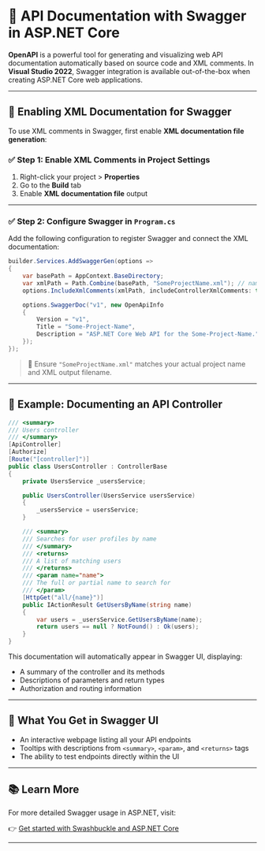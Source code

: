 # 📘 API Documentation with Swagger in ASP.NET Core

**OpenAPI** is a powerful tool for generating and visualizing web API documentation automatically based on source code and XML comments. 
In **Visual Studio 2022**, Swagger integration is available out-of-the-box when creating ASP.NET Core web applications.

---

## 🔧 Enabling XML Documentation for Swagger

To use XML comments in Swagger, first enable **XML documentation file generation**:

### ✅ Step 1: Enable XML Comments in Project Settings

1. Right-click your project > **Properties**
2. Go to the **Build** tab
3. Enable **XML documentation file** output

---

### ✅ Step 2: Configure Swagger in `Program.cs`

Add the following configuration to register Swagger and connect the XML documentation:

```csharp
builder.Services.AddSwaggerGen(options =>
{
    var basePath = AppContext.BaseDirectory;
    var xmlPath = Path.Combine(basePath, "SomeProjectName.xml"); // name must match the XML output file name
    options.IncludeXmlComments(xmlPath, includeControllerXmlComments: true);

    options.SwaggerDoc("v1", new OpenApiInfo
    {
        Version = "v1",
        Title = "Some-Project-Name",
        Description = "ASP.NET Core Web API for the Some-Project-Name."
    });
});
```

> 📌 Ensure `"SomeProjectName.xml"` matches your actual project name and XML output filename.

---

## 🧩 Example: Documenting an API Controller

```csharp
/// <summary>
/// Users controller
/// </summary>
[ApiController]
[Authorize]
[Route("[controller]")]
public class UsersController : ControllerBase
{
    private UsersService _usersService;

    public UsersController(UsersService usersService)
    {
        _usersService = usersService;
    }

    /// <summary>
    /// Searches for user profiles by name
    /// </summary>
    /// <returns>
    /// A list of matching users
    /// </returns>
    /// <param name="name">
    /// The full or partial name to search for
    /// </param>
    [HttpGet("all/{name}")]
    public IActionResult GetUsersByName(string name)
    {
        var users = _usersService.GetUsersByName(name);
        return users == null ? NotFound() : Ok(users);
    }
}
```

This documentation will automatically appear in Swagger UI, displaying:

* A summary of the controller and its methods
* Descriptions of parameters and return types
* Authorization and routing information

---

## 📄 What You Get in Swagger UI

* An interactive webpage listing all your API endpoints
* Tooltips with descriptions from `<summary>`, `<param>`, and `<returns>` tags
* The ability to test endpoints directly within the UI

---

## 📚 Learn More

For more detailed Swagger usage in ASP.NET, visit:

👉 [Get started with Swashbuckle and ASP.NET Core](https://learn.microsoft.com/en-us/aspnet/core/tutorials/getting-started-with-swashbuckle?view=aspnetcore-8.0&tabs=visual-studio)

---
